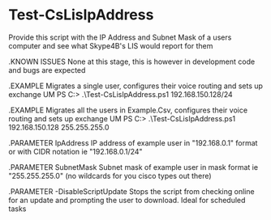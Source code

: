 # Test-CsLisIpAddress
Provide this script with the IP Address and Subnet Mask of a users computer and see what Skype4B's LIS would report for them

.KNOWN ISSUES
   None at this stage, this is however in development code and bugs are expected

.EXAMPLE Migrates a single user, configures their voice routing and sets up exchange UM
    PS C:\> .\Test-CsLisIpAddress.ps1 192.168.150.128/24

.EXAMPLE Migrates all the users in Example.Csv, configures their voice routing and sets up exchange UM
	PS C:\> .\Test-CsLisIpAddress.ps1 192.168.150.128 255.255.255.0

.PARAMETER IpAddress
	IP address of example user in "192.168.0.1" format or with CIDR notation ie "192.168.0.1/24"

.PARAMETER SubnetMask
	Subnet mask of example user in mask format ie "255.255.255.0" (no wildcards for you cisco types out there)

.PARAMETER -DisableScriptUpdate
    Stops the script from checking online for an update and prompting the user to download. Ideal for scheduled tasks
